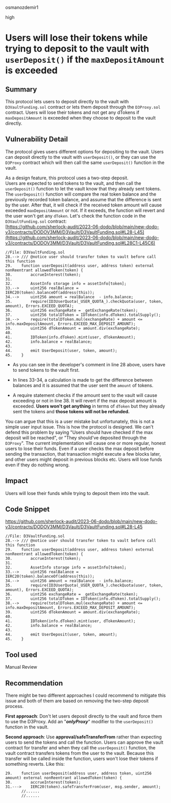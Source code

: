 osmanozdemir1

high

# Users will lose their tokens while trying to deposit to the vault with `userDeposit()` if the `maxDepositAmount` is exceeded

## Summary
This protocol lets users to deposit directly to the vault with `D3VaultFunding.sol` contract or lets them deposit through the `D3Proxy.sol` contract. Users will lose their tokens and not get any dTokens if `maxDepositAmount` is exceeded when they choose to deposit to the vault directly. 

## Vulnerability Detail
The protocol gives users different options for depositing to the vault. Users can deposit directly to the vault with `userDeposit()`, or they can use the `D3Proxy` contract which will then call the same `userDeposit()` function in the vault.

As a design feature, this protocol uses a two-step deposit.  
Users are expected to send tokens to the vault, and then call the `userDeposit()` function to let the vault know that they already sent tokens. The `userDeposit()` function will compare the real token balance and the previously recorded token balance, and assume that the difference is sent by the user. After that, it will check if the received token amount will cause exceeded `maxDepositAmount` or not. If it exceeds, the function will revert and the user won't get any `dToken`. Let's check the function code in the `D3VaultFunding.sol` contract:  
[https://github.com/sherlock-audit/2023-06-dodo/blob/main/new-dodo-v3/contracts/DODOV3MM/D3Vault/D3VaultFunding.sol#L28-L45](https://github.com/sherlock-audit/2023-06-dodo/blob/main/new-dodo-v3/contracts/DODOV3MM/D3Vault/D3VaultFunding.sol#L28C1-L45C6)

```solidity
//File: D3VaultFunding.sol
28.--> /// @notice user should transfer token to vault before call this function
29.    function userDeposit(address user, address token) external nonReentrant allowedToken(token) {
30.        accrueInterest(token);
31.
32.        AssetInfo storage info = assetInfo[token];
33.-->     uint256 realBalance = IERC20(token).balanceOf(address(this));
34.-->     uint256 amount = realBalance  - info.balance;
35.        require(ID3UserQuota(_USER_QUOTA_).checkQuota(user, token, amount), Errors.EXCEED_QUOTA);
36.        uint256 exchangeRate = _getExchangeRate(token);
37.        uint256 totalDToken = IDToken(info.dToken).totalSupply();
38.-->     require(totalDToken.mul(exchangeRate) + amount <= info.maxDepositAmount, Errors.EXCEED_MAX_DEPOSIT_AMOUNT);
39.        uint256 dTokenAmount = amount.div(exchangeRate);
40.
41.        IDToken(info.dToken).mint(user, dTokenAmount);
42.        info.balance = realBalance;
43.
44.        emit UserDeposit(user, token, amount);
45.    }
```

- As you can see in the developer's comment in line 28 above, users have to send tokens to the vault first.

- In lines 33-34, a calculation is made to get the difference between balances and it is assumed that the user sent the `amount` of tokens.

- A require statement checks if the amount sent to the vault will cause exceeding or not in line 38. It will revert if the max deposit amount is exceeded. **Users won't get anything** in terms of `dToken` but they already sent the tokens and **those tokens will not be refunded.**

You can argue that this is a user mistake but unfortunately, this is not a simple user input issue. This is how the protocol is designed. We can't defend this problem by saying "Users should have checked if the max deposit will be reached", or "They should've deposited through the `D3Proxy`". 
The current implementation will cause one or more regular, honest users to lose their funds. Even if a user checks the max deposit before sending the transaction, that transaction might execute a few blocks later, and other users might deposit in previous blocks etc. Users will lose funds even if they do nothing wrong.

## Impact
Users will lose their funds while trying to deposit them into the vault.

## Code Snippet
https://github.com/sherlock-audit/2023-06-dodo/blob/main/new-dodo-v3/contracts/DODOV3MM/D3Vault/D3VaultFunding.sol#L28-L45

```solidity
//File: D3VaultFunding.sol
28.--> /// @notice user should transfer token to vault before call this function
29.    function userDeposit(address user, address token) external nonReentrant allowedToken(token) {
30.        accrueInterest(token);
31.
32.        AssetInfo storage info = assetInfo[token];
33.-->     uint256 realBalance = IERC20(token).balanceOf(address(this));
34.-->     uint256 amount = realBalance  - info.balance;
35.        require(ID3UserQuota(_USER_QUOTA_).checkQuota(user, token, amount), Errors.EXCEED_QUOTA);
36.        uint256 exchangeRate = _getExchangeRate(token);
37.        uint256 totalDToken = IDToken(info.dToken).totalSupply();
38.-->     require(totalDToken.mul(exchangeRate) + amount <= info.maxDepositAmount, Errors.EXCEED_MAX_DEPOSIT_AMOUNT);
39.        uint256 dTokenAmount = amount.div(exchangeRate);
40.
41.        IDToken(info.dToken).mint(user, dTokenAmount);
42.        info.balance = realBalance;
43.
44.        emit UserDeposit(user, token, amount);
45.    }
```

## Tool used

Manual Review

## Recommendation
There might be two different approaches I could recommend to mitigate this issue and both of them are based on removing the two-step deposit process.

**First approach**: Don't let users deposit directly to the vault and force them to use the D3Proxy. Add an "***onlyProxy***" modifier to the `userDeposit()` function in the vault.

**Second approach**: Use **approval/safeTransferFrom** rather than expecting users to send the tokens and call the function. Users can approve the vault contract for transfer and when they call the `userDeposit()` function, the vault contract transfers tokens from the user to the vault. Because this transfer will be called inside the function, users won't lose their tokens if something reverts. Like this:

```solidity
29.    function userDeposit(address user, address token, uint256 amount) external nonReentrant allowedToken(token) {
30.        accrueInterest(token);
31.--->    IERC20(token).safeTransferFrom(user, msg.sender, amount);
       //......
       //......
```
